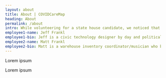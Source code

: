 ```yaml
---
layout: about
title: About | COVIDCareMap
heading: About
permalink: /about
intro: While volunteering for a state house candidate, we noticed that one of the first questions we would receive from potential voters was “am I inside the district?” Some of our neighbors were in the district, and others, who lived four blocks away or even across the street, were not.
employee1-name: Jeff Frankl
employee1-bio: Jeff is a civic technology designer by day and political organizer by night. He builds and maintains the MapBlue application. Despite being afraid of heights, Jeff recently got into indoor rock climbing and admittedly talks about it too much.
employee2-name: Matt Frankl
employee2-bio: Matt is a warehouse inventory coordinator/musician who became more involved in politics during the run-up to the 2016 election (better late than never, right?).  He is responsible for MapBlue‘s business development and customer service.
---
```


Lorem ipsum

Lorem ipsum
